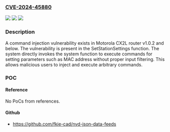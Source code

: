 ### [CVE-2024-45880](https://cve.mitre.org/cgi-bin/cvename.cgi?name=CVE-2024-45880)
![](https://img.shields.io/static/v1?label=Product&message=n%2Fa&color=blue)
![](https://img.shields.io/static/v1?label=Version&message=n%2Fa&color=blue)
![](https://img.shields.io/static/v1?label=Vulnerability&message=n%2Fa&color=brighgreen)

### Description

A command injection vulnerability exists in Motorola CX2L router v1.0.2 and below. The vulnerability is present in the SetStationSettings function. The system directly invokes the system function to execute commands for setting parameters such as MAC address without proper input filtering. This allows malicious users to inject and execute arbitrary commands.

### POC

#### Reference
No PoCs from references.

#### Github
- https://github.com/fkie-cad/nvd-json-data-feeds

